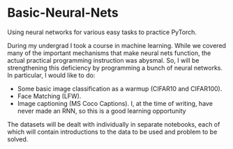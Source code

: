 # Basic-Neural-Nets
Using neural networks for various easy tasks to practice PyTorch.

During my undergrad I took a course in machine learning. While we covered many of the important mechanisms that make neural nets function, the actual practical programming instruction was abysmal. So, I will be strengthening this deficiency by programming a bunch of neural networks. In particular, I would like to do:

- Some basic image classification as a warmup (CIFAR10 and CIFAR100).
- Face Matching (LFW).
- Image captioning (MS Coco Captions). I, at the time of writing, have never made an RNN, so this is a good learning opportunity

The datasets will be dealt with individually in separate notebooks, each of which will contain introductions to the data to be used and problem to be solved. 
